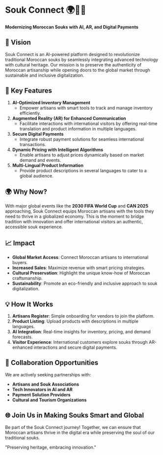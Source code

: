 # Souk Connect 🌍🕌✨  
**Modernizing Moroccan Souks with AI, AR, and Digital Payments**  

## 🚀 Vision  
Souk Connect is an AI-powered platform designed to revolutionize traditional Moroccan souks by seamlessly integrating advanced technology with cultural heritage. Our mission is to preserve the authenticity of Moroccan artisanship while opening doors to the global market through sustainable and inclusive digitalization.  

## 🌟 Key Features  
1. **AI-Optimized Inventory Management**  
   - Empower artisans with smart tools to track and manage inventory efficiently.  
2. **Augmented Reality (AR) for Enhanced Communication**  
   - Facilitate interactions with international visitors by offering real-time translation and product information in multiple languages.  
3. **Secure Digital Payments**  
   - Integrate robust payment solutions for seamless international transactions.  
4. **Dynamic Pricing with Intelligent Algorithms**  
   - Enable artisans to adjust prices dynamically based on market demand and events.  
5. **Multi-Lingual Product Information**  
   - Provide product descriptions in several languages to cater to a global audience.  

## 🌍 Why Now?  
With major global events like the **2030 FIFA World Cup** and **CAN 2025** approaching, Souk Connect equips Moroccan artisans with the tools they need to thrive in a globalized economy. This is the moment to bridge tradition with innovation and offer international visitors an authentic, accessible souk experience.  

## 📈 Impact  
- **Global Market Access**: Connect Moroccan artisans to international buyers.  
- **Increased Sales**: Maximize revenue with smart pricing strategies.  
- **Cultural Preservation**: Highlight the unique know-how of Moroccan craftsmanship.  
- **Sustainability**: Promote an eco-friendly and inclusive approach to souk digitalization.  

## 💡 How It Works  
1. **Artisans Register**: Simple onboarding for vendors to join the platform.  
2. **Product Listing**: Upload products with descriptions in multiple languages.  
3. **AI Integration**: Real-time insights for inventory, pricing, and demand forecasts.  
4. **Visitor Experience**: International customers explore souks through AR-enhanced interactions and secure digital payments.  

## 🤝 Collaboration Opportunities  
We are actively seeking partnerships with:  
- **Artisans and Souk Associations**  
- **Tech Innovators in AI and AR**  
- **Payment Solution Providers**  
- **Cultural and Tourism Organizations**  

## 🌐 Join Us in Making Souks Smart and Global  
Be part of the Souk Connect journey! Together, we can ensure that Moroccan artisans thrive in the digital era while preserving the soul of our traditional souks.  



 "Preserving heritage, embracing innovation."  

